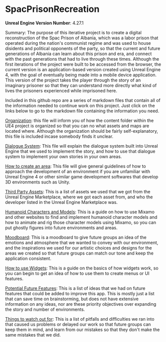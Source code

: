 # SpacPrisonRecreation

**Unreal Engine Version Number**: 4.27.1   
   
Summary: The purpose of this iterative project is to create a digital reconstruction of the Spac Prison of Albania, which was a labor prison that operated during the nation's communist regime and was used to house disidents and political opponents of the party, so that the current and future generations of Albania can learn about this prison and era, and connect with the past generations that had to live through these times. Although the first iterations of the project were built to be accessed from the browser, the current version is an application-based version created using Unreal Engine 4, with the goal of eventually being made into a mobile device application. This version of the project takes the player through the story of an imaginary prisoner so that they can understand more directly what kind of lives the prisoners experienced while imprisoned here.   
   
Included in this github repo are a series of markdown files that contain all of the information needed to continue work on this project. Just click on the links below to go to the markdown file containing the information you need.   
   
[Organization](Organization.MD): this file will inform you of how the content folder within the UE4 project is organized so that you can no what assets and maps are located where. Although the organization should be fairly self-explanatory, this file is included incase somebody finds it unclear.   
   
[Dialogue System](DialogueSystemGuide.MD): This file will explain the dialogue system built into Unreal Engine that we used to implement the story, and how to use that dialogue system to implement your own stories in your own areas.   
   
[How to create an area](EnvironmentCreationGuide.MD): This file will give general guidelines of how to approach the development of an environment if you are unfamiliar with Unreal Engine 4 or other similar game development softwares that develop 3D environments such as Unity.   
   
[Third Party Assets](MaterialCredits.MD): This is a list of assets we used that we got from the Unreal Engine Marketplace, where we got each asset from, and who the developer listed in the Unreal Engine Marketplace was.   
   
[Humanoid Characters and Models](CHAR_ANIM.md): This is a guide on how to use Mixamo and other websites to find and implement humanoid character models and how to animate and rig those character models using Mixamo, so you can put ghostly figures into future environments and areas.   
   
[Moodboard](MOODBOARD.MD): This is a moodboard to give future groups an idea of the emotions and atmosphere that we wanted to convey with our environment, and the inspirations we used for our artistic choices and designs for the areas we created so that future groups can match our tone and keep the application consistent.   
   
[How to use Widgets](WidgetGuide.MD): This is a guide on the basics of how widgets work, so you can begin to get an idea of how to use them to create menus or UI features.   
   
[Potential Future Features](FutureFeatures.MD): This is a list of ideas that we had on future features that could be added to improve this app. This is mostly just a list that can save time on brainstorming, but does not have extensive information on any ideas, nor are these priority objectives over expanding the story and number of environments.   
   
[Things to watch out for](Pitfalls.MD): This is a list of pitfalls and difficulties we ran into that caused us problems or delayed our work so that future groups can keep them in mind, and learn from our mistakes so that they don't make the same mistakes that we did.   

